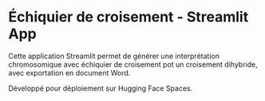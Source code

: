 # Échiquier de croisement - Streamlit App

Cette application Streamlit permet de générer une interprétation chromosomique avec échiquier de croisement pot un croisement dihybride, avec exportation en document Word.

Développé pour déploiement sur Hugging Face Spaces.
